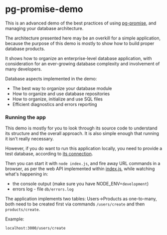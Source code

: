 pg-promise-demo
===============

This is an advanced demo of the best practices of using [pg-promise], and managing
your database architecture.

The architecture presented here may be an overkill for a simple application, because
the purpose of this demo is mostly to show how to build proper database products.

It shows how to organize an enterprise-level database application, with consideration
for an ever-growing database complexity and involvement of many developers.

Database aspects implemented in the demo:

* The best way to organize your database module
* How to organize and use database repositories
* How to organize, initialize and use SQL files
* Efficient diagnostics and errors reporting

### Running the app

This demo is mostly for you to look through its source code to understand its structure
and the overall approach. It is also simple enough that running it isn't really necessary.

However, if you do want to run this application locally, you need to provide a test database,
according to [its connection](https://github.com/vitaly-t/pg-promise-demo/blob/master/db/index.js#L31).

Then you can start it with `node index.js`, and fire away URL commands in a browser,
as per the web API implemented within [index.js](https://github.com/vitaly-t/pg-promise-demo/blob/master/index.js),
while watching what's happening in:

* the console output (make sure you have NODE_ENV=`development`)
* errors log - file `db/errors.log`

The application implements two tables: Users->Products as one-to-many, both need to be created first
via commands `/users/create` and then `products/create`.

Example:
```
localhost:3000/users/create
```

[pg-promise]:https://github.com/vitaly-t/pg-promise
[pg-monitor]:https://github.com/vitaly-t/pg-monitor

